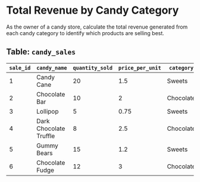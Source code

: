 # Total Revenue by Candy Category

As the owner of a candy store, calculate the total revenue generated from each candy category to identify which products are selling best.

## Table: `candy_sales`

| `sale_id` | `candy_name`            | `quantity_sold` | `price_per_unit` | `category`   |
|-----------|--------------------------|------------------|------------------|--------------|
| 1         | Candy Cane              | 20              | 1.5              | Sweets       |
| 2         | Chocolate Bar           | 10              | 2                | Chocolate    |
| 3         | Lollipop                | 5               | 0.75             | Sweets       |
| 4         | Dark Chocolate Truffle  | 8               | 2.5              | Chocolate    |
| 5         | Gummy Bears             | 15              | 1.2              | Sweets       |
| 6         | Chocolate Fudge         | 12              | 3                | Chocolate    |
